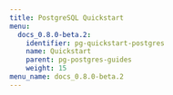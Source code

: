 ```yaml
---
title: PostgreSQL Quickstart
menu:
  docs_0.8.0-beta.2:
    identifier: pg-quickstart-postgres
    name: Quickstart
    parent: pg-postgres-guides
    weight: 15
menu_name: docs_0.8.0-beta.2
---
```


